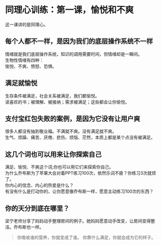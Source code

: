 # 同理心训练：第一课，愉悦和不爽
这一课讲的是同理心。
## 每个人都不一样，是因为我们的底层操作系统不一样
情绪就是我们底层操作系统，知识的调用需要时间，但情绪却是一瞬间。  
生物性情绪有四种：  
愉悦、不爽、愤怒、恐惧。  
## 满足就愉悦  
生存条件被满足，社会关系被满足，我们都愉悦。  
读喜欢的书；被理解、被接纳；需求被满足；这些都会让你愉悦。  
## 支付宝红包失败的案例，是因为它没有让用户爽  
很多人都没有抽到敬业福。不满就不爽。没有满足就不爽。  
生气、烦躁、痛苦、厌倦、悲伤、烦恼、茫然，本质上都是某个点没有被满足。  
## 这几个词也可以用来让你探索自己  
满足、愉悦、不爽这个词,你也可以用它们来探索你自己。  
为什么乔布斯为了苹果大会对着PPT练习100次，依然乐词不疲？你练习3次就烦了。  
你内心的信念、内心的热爱是什么？  
有没有什么是打动你的，让你愿意像乔布斯一样，愿意主动练习100次的东西？  
## 你的天分到底在哪里？
梁宁老师分享了妈妈动手整理房间的例子。她妈妈愿意动手改变，让房间变得整洁。乔布斯也一样。   
> 你吸收谁的营养，你就变成了谁。
> 你靠什么满足，你就会成为它的样子。  


